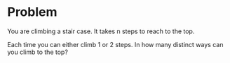 Problem
===
You are climbing a stair case. It takes n steps to reach to the top.

Each time you can either climb 1 or 2 steps. In how many distinct ways can you climb to the top?